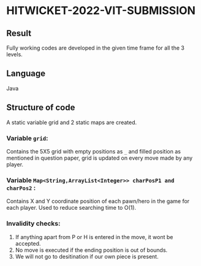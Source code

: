 # HITWICKET-2022-VIT-SUBMISSION

## Result
Fully working codes are developed in the given time frame for all the 3 levels.

## Language
Java

## Structure of code
A static variable grid and 2 static maps are created.

### Variable `grid`: 
Contains the 5X5 grid with empty positions as `_` and filled position as mentioned in question paper,
grid is updated on every move made by any player.

### Variable `Map<String,ArrayList<Integer>> charPosP1 and charPos2` :
Contains X and Y coordinate position of each pawn/hero in the game for each player.
Used to reduce searching time to O(1).

### Invalidity checks:

1. If anything apart from P or H is entered in the move, it wont be accepted.
2. No move is executed if the ending position is out of bounds. 
3. We will not go to desitination if our own piece is present.
